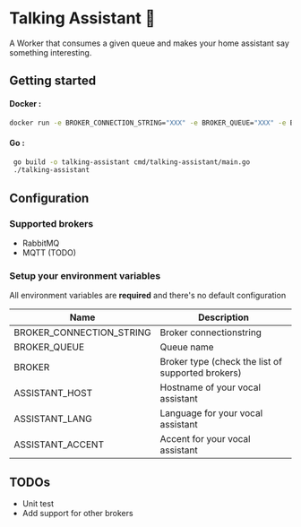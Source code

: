 # Talking Assistant 🤖

A Worker that consumes a given queue and makes your home assistant say something interesting.

## Getting started

#### Docker :

```bash
docker run -e BROKER_CONNECTION_STRING="XXX" -e BROKER_QUEUE="XXX" -e BROKER="XXX" -e ASSISTANT_HOST="XXX" -e ASSISTANT_LANG="XXX" -e ASSISTANT_ACCENT="XXX" tarektouati/talking-assistant
```

#### Go :

```bash
 go build -o talking-assistant cmd/talking-assistant/main.go
 ./talking-assistant
```

## Configuration

### Supported brokers

- RabbitMQ
- MQTT (TODO)

### Setup your environment variables

All environment variables are **required** and there's no default configuration

| Name                     | Description                                       |
| ------------------------ | ------------------------------------------------- |
| BROKER_CONNECTION_STRING | Broker connectionstring                           |
| BROKER_QUEUE             | Queue name                                        |
| BROKER                   | Broker type (check the list of supported brokers) |
| ASSISTANT_HOST           | Hostname of your vocal assistant                  |
| ASSISTANT_LANG           | Language for your vocal assistant                 |
| ASSISTANT_ACCENT         | Accent for your vocal assistant                   |

## TODOs

- Unit test
- Add support for other brokers
